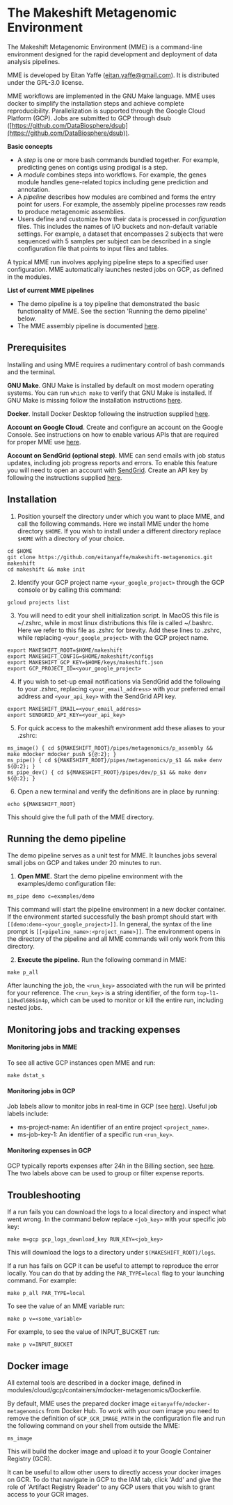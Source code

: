 # The Makeshift Metagenomic Environment

The Makeshift Metagenomic Environment (MME) is a command-line environment designed for the rapid development and deployment of data analysis pipelines. 

MME is developed by Eitan Yaffe (eitan.yaffe@gmail.com). It is distributed under the GPL-3.0 license.

MME workflows are implemented in the GNU Make language. MME uses docker to simplify the installation steps and achieve complete reproducibility. Parallelization is supported through the Google Cloud Platform (GCP). Jobs are submitted to GCP through dsub ([https://github.com/DataBiosphere/dsub](https://github.com/DataBiosphere/dsub)).

**Basic concepts**

* A *step* is one or more bash commands bundled together. For example, predicting genes on contigs using prodigal is a step. 
* A *module* combines steps into workflows. For example, the genes module handles gene-related topics including gene prediction and annotation.
* A *pipeline* describes how modules are combined and forms the entry point for users. For example, the assembly pipeline processes raw reads to produce metagenomic assemblies.
* Users define and customize how their data is processed in *configuration* files. This includes the names of I/O buckets and non-default variable settings. For example, a dataset that encompasses 2 subjects that were sequenced with 5 samples per subject can be described in a single configuration file that points to input files and tables.

A typical MME run involves applying pipeline steps to a specified user configuration. MME automatically launches nested jobs on GCP, as defined in the modules.

**List of current MME pipelines**

* The demo pipeline is a toy pipeline that demonstrated the basic functionality of MME. See the section 'Running the demo pipeline' below.
* The MME assembly pipeline is documented [here](docs/assembly_pipeline.md).

## Prerequisites

Installing and using MME requires a rudimentary control of bash commands and the terminal. 

**GNU Make**. GNU Make is installed by default on most modern operating systems. You can run `which make` to verify that GNU Make is installed. If GNU Make is missing follow the installation instructions [here](https://www.gnu.org/software/software.html). 

**Docker**. Install Docker Desktop following the instruction supplied [here](https://docs.docker.com/engine/install/).

**Account on Google Cloud**. Create and configure an account on the Google Console. See instructions on how to enable various APIs that are required for proper MME use [here](docs/GCP.md). 

**Account on SendGrid (optional step)**. MME can send emails with job status updates, including job progress reports and errors. To enable this feature you will need to open an account with [SendGrid](https://signup.sendgrid.com/). Create an API key by following the instructions supplied [here](https://docs.sendgrid.com/ui/account-and-settings/api-keys).

## Installation

1) Position yourself the directory under which you want to place MME, and call the following commands. Here we install MME under the home directory `$HOME`. If you wish to install under a different directory replace `$HOME` with a directory of your choice. 

```
cd $HOME
git clone https://github.com/eitanyaffe/makeshift-metagenomics.git makeshift
cd makeshift && make init
```

2) Identify your GCP project name `<your_google_project>` through the GCP console or by calling this command:

```
gcloud projects list
```

3) You will need to edit your shell initialization script. In MacOS this file is ~/.zshrc, while in most linux distributions this file is called ~/.bashrc. Here we refer to this file as .zshrc for brevity. Add these lines to .zshrc, while replacing `<your_google_project>` with the GCP project name.

```
export MAKESHIFT_ROOT=$HOME/makeshift
export MAKESHIFT_CONFIG=$HOME/makeshift/configs
export MAKESHIFT_GCP_KEY=$HOME/keys/makeshift.json
export GCP_PROJECT_ID=<your_google_project>
```

4) If you wish to set-up email notifications via SendGrid add the following to your .zshrc, replacing `<your_email_address>` with your preferred email address and `<your_api_key>` with the SendGrid API key.

```
export MAKESHIFT_EMAIL=<your_email_address>
export SENDGRID_API_KEY=<your_api_key>
```

5) For quick access to the makeshift environment add these aliases to your .zshrc:

```
ms_image() { cd ${MAKESHIFT_ROOT}/pipes/metagenomics/p_assembly && make mdocker mdocker_push ${@:2}; }
ms_pipe() { cd ${MAKESHIFT_ROOT}/pipes/metagenomics/p_$1 && make denv ${@:2}; }
ms_pipe_dev() { cd ${MAKESHIFT_ROOT}/pipes/dev/p_$1 && make denv ${@:2}; }
```

6) Open a new terminal and verify the definitions are in place by running:

```
echo ${MAKESHIFT_ROOT}
```
This should give the full path of the MME directory. 

## Running the demo pipeline

The demo pipeline serves as a unit test for MME. It launches jobs several small jobs on GCP and takes under 20 minutes to run.

1) **Open MME.** Start the demo pipeline environment with the examples/demo configuration file:

```
ms_pipe demo c=examples/demo
```

This command will start the pipeline environment in a new docker container. If the environment started successfully the bash prompt should start with `[[demo:demo-<your_google_project>]]`. In general, the syntax of the line prompt is `[[<pipeline_name>:<project_name>]]`. The environment opens in the directory of the pipeline and all MME commands will only work from this directory. 

2) **Execute the pipeline.** Run the following command in MME:

```
make p_all
```

After launching the job, the `<run_key>` associated with the run will be printed for your reference. The `<run_key>` is a string identifier, of the form `top-l1-i10wdl686in4p`, which can be used to monitor or kill the entire run, including nested jobs.

## Monitoring jobs and tracking expenses

#### Monitoring jobs in MME

To see all active GCP instances open MME and run:

```
make dstat_s
```

#### Monitoring jobs in GCP

Job labels allow to monitor jobs in real-time in GCP (see [here](https://cloud.google.com/monitoring/docs/monitoring-overview)). Useful job labels include:

* ms-project-name: An identifier of an entire project `<project_name>`.
* ms-job-key-1: An identifier of a specific run `<run_key>`.

#### Monitoring expenses in GCP

GCP typically reports expenses after 24h in the Billing section, see [here](https://cloud.google.com/billing/docs/reports). The two labels above can be used to group or filter expense reports.


## Troubleshooting

If a run fails you can download the logs to a local directory and inspect what went wrong. In the command below replace `<job_key>` with your specific job key:

```
make m=gcp gcp_logs_download_key RUN_KEY=<job_key>
```

This will download the logs to a directory under `$(MAKESHIFT_ROOT)/logs`. 

If a run has fails on GCP it can be useful to attempt to reproduce the error locally. You can do that by adding the ```PAR_TYPE=local``` flag to your launching command. For example:

```
make p_all PAR_TYPE=local
```

To see the value of an MME variable run:
```
make p v=<some_variable>
```

For example, to see the value of INPUT_BUCKET run:
```
make p v=INPUT_BUCKET
```

## Docker image

All external tools are described in a docker image, defined in modules/cloud/gcp/containers/mdocker-metagenomics/Dockerfile.

By default, MME uses the prepared docker image `eitanyaffe/mdocker-metagenomics` from Docker Hub. To work with your own image you need to remove the definition of `GCP_GCR_IMAGE_PATH` in the configuration file and run the following command on your shell from outside the MME:

```
ms_image
```

This will build the docker image and upload it to your Google Container Registry (GCR).

It can be useful to allow other users to directly access your docker images on GCR. To do that navigate in GCP to the IAM tab, click 'Add' and give the role of 'Artifact Registry Reader' to any GCP users that you wish to grant access to your GCR images.
